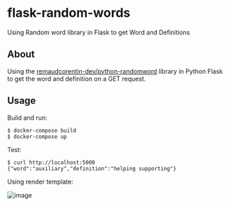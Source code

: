# flask-random-words
Using Random word library in Flask to get Word and Definitions

## About

Using the [remaudcorentin-dev/python-randomword](https://github.com/remaudcorentin-dev/python-randomword) library in Python Flask to get the word and definition on a GET request.

## Usage

Build and run:

```
$ docker-compose build
$ docker-compose up
```

Test:

```
$ curl http://localhost:5000
{"word":"auxiliary","definition":"helping supporting"}
```

Using render template:

![image](https://user-images.githubusercontent.com/567298/102627850-7bcb2780-4151-11eb-872a-bfe57b024528.png)
